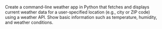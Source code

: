 Create a command-line weather app in Python that fetches and displays current weather data for a user-specified location (e.g., city or ZIP code) using a weather API.
Show basic information such as temperature, humidity, and weather conditions.

